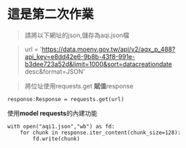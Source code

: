 # 這是第二次作業

> 請將以下網址的json,儲存為aqi.json檔

> url = 'https://data.moenv.gov.tw/api/v2/aqx_p_488?api_key=e8dd42e6-9b8b-43f8-991e-b3dee723a52d&limit=1000&sort=datacreationdate desc&format=JSON'

>將位址使用requests.get **賦值**response

```response:Response = requests.get(url)```

使用**model requests**的內建功能
```
with open("aqi1.json","wb") as fd:
    for chunk in response.iter_content(chunk_size=128):
        fd.write(chunk)
```